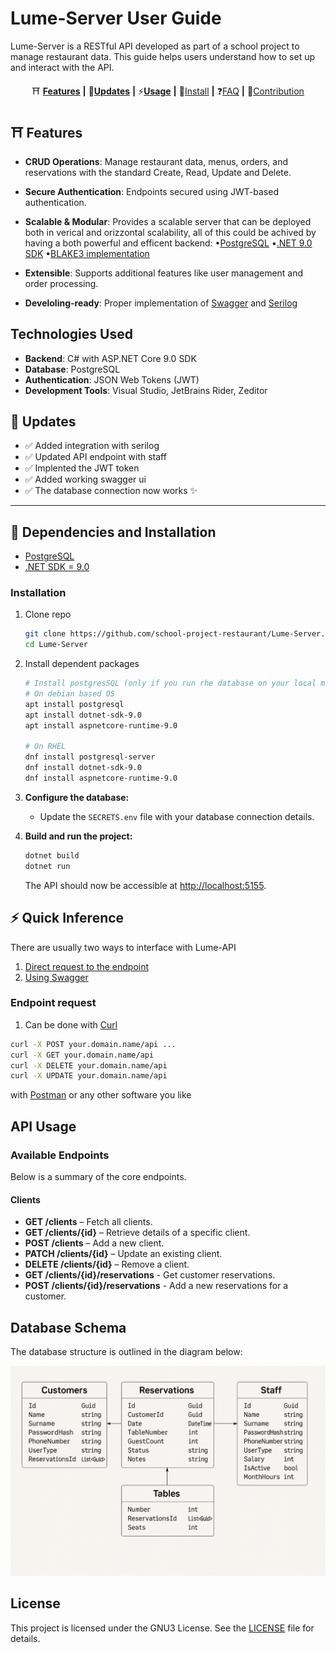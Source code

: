 # Lume-Server User Guide

Lume-Server is a RESTful API developed as part of a school project to manage restaurant data. This guide helps users understand how to set up and interact with the API.
<div align="center">
   
⛩️ [**Features**](#-features) **|** 🚩[**Updates**](#-updates) **|** ⚡[**Usage**](#-quick-inference) **|** 🔧[Install](#-dependencies-and-installation)  **|** ❓[FAQ](docs/FAQ.md) **|** 🎨[Contribution](docs/CONTRIBUTING.md)

</div>

## ⛩️ Features

- **CRUD Operations**: Manage restaurant data, menus, orders, and reservations with the standard Create, Read, Update and Delete.
- **Secure Authentication**: Endpoints secured using JWT-based authentication.
- **Scalable & Modular**: Provides a scalable server that can be deployed both in verical and orizzontal scalability, all of this could be achived by having a both powerful and efficent backend:
     •[PostgreSQL](https://www.postgresql.org/)
     •[.NET 9.0 SDK](https://dotnet.microsoft.com/en-us/download)
     •[BLAKE3 implementation](https://github.com/BLAKE3-team/BLAKE3)

- **Extensible**: Supports additional features like user management and order processing.
- **Develoling-ready**: Proper implementation of [Swagger](https://swagger.io/) and [Serilog](https://serilog.net)
## Technologies Used

- **Backend**: C# with ASP.NET Core 9.0 SDK
- **Database**: PostgreSQL
- **Authentication**: JSON Web Tokens (JWT)
- **Development Tools**: Visual Studio, JetBrains Rider, Zeditor

## 🚩 Updates

- ✅ Added integration with serilog
- ✅ Updated API endpoint with staff
- ✅ Implented the JWT token
- ✅ Added working swagger ui
- ✅ The database connection now works ✨
---

## 🔧 Dependencies and Installation

- [PostgreSQL](https://www.postgresql.org/download/)
- [.NET SDK = 9.0](https://dotnet.microsoft.com/en-us/download/dotnet/9.0)
### Installation

1. Clone repo

    ```bash
    git clone https://github.com/school-project-restaurant/Lume-Server.git
   cd Lume-Server
    ```

2. Install dependent packages

    ```bash
    # Install postgresSQL (only if you run rhe database on your local machine) and .NET 9.0 SDK
    # On debian based OS
    apt install postgresql
    apt install dotnet-sdk-9.0
    apt install aspnetcore-runtime-9.0

    # On RHEL
    dnf install postgresql-server
    dnf install dotnet-sdk-9.0
    dnf install aspnetcore-runtime-9.0
    ```

3. **Configure the database:**
   - Update the `SECRETS.env` file with your database connection details.
4. **Build and run the project:**
   ```bash
   dotnet build
   dotnet run
   ```
   The API should now be accessible at [http://localhost:5155](http://localhost:5155).

## ⚡ Quick Inference

There are usually two ways to interface with Lume-API
1. [Direct request to the endpoint](endpoint-request)
2. [Using Swagger](#Swagger)

### Endpoint request
1. Can be done with [Curl](https://curl.se)
```bash
curl -X POST your.domain.name/api ...
curl -X GET your.domain.name/api
curl -X DELETE your.domain.name/api
curl -X UPDATE your.domain.name/api
```
with [Postman](https://www.postman.com)
or any other software you like

## API Usage

### Available Endpoints

Below is a summary of the core endpoints.

#### Clients
- **GET /clients** – Fetch all clients.
- **GET /clients/{id}** – Retrieve details of a specific client.
- **POST /clients** – Add a new client.
- **PATCH /clients/{id}** – Update an existing client.
- **DELETE /clients/{id}** – Remove a client.
- **GET /clients/{id}/reservations** - Get customer reservations.
- **POST /clients/{id}/reservations** - Add a new reservations for a customer.

## Database Schema

The database structure is outlined in the diagram below:

<p>
   <img src="assets/DB.png">
</p>

## License

This project is licensed under the GNU3 License. See the [LICENSE](LICENSE) file for details.

